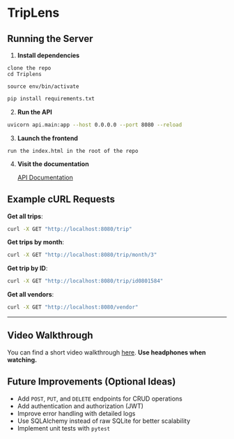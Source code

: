 # TripLens

##  Running the Server

1. **Install dependencies**

```
clone the repo
cd Triplens
```

```
source env/bin/activate
```

```bash
pip install requirements.txt
```

2. **Run the API**

```bash
uvicorn api.main:app --host 0.0.0.0 --port 8080 --reload
```

3. **Launch the frontend**

```
run the index.html in the root of the repo
```

4. **Visit the documentation**

    [API Documentation](https://github.com/Jonathan2055/TripLens/blob/main/docs/api_documentation.md) 


## Example cURL Requests

**Get all trips**:

```bash
curl -X GET "http://localhost:8080/trip"
```

**Get trips by month**:

```bash
curl -X GET "http://localhost:8080/trip/month/3"
```

**Get trip by ID**:

```bash
curl -X GET "http://localhost:8080/trip/id0801584"
```

**Get all vendors**:

```bash
curl -X GET "http://localhost:8080/vendor"
```

---

## Video Walkthrough
You can find a short video walkthrough [here](https://drive.google.com/file/d/1jYv0h9LLT64bRyd-WWsYphlZI2s6Lo_C/view?usp=sharing).
**Use headphones when watching.**

##  Future Improvements (Optional Ideas)

* Add `POST`, `PUT`, and `DELETE` endpoints for CRUD operations
* Add authentication and authorization (JWT)
* Improve error handling with detailed logs
* Use SQLAlchemy instead of raw SQLite for better scalability
* Implement unit tests with `pytest`


